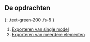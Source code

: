 ## De opdrachten
{: .text-green-200 .fs-5 }

1. [Exporteren van single model](export-single)
2. [Exporteren van meerdere elementen](export-multiple)
